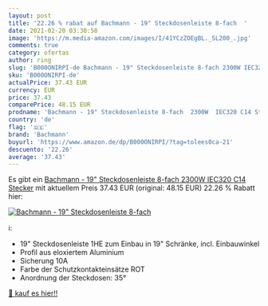 ```yaml
---
layout: post
title: '22.26 % rabat auf Bachmann - 19" Steckdosenleiste 8-fach  '
date: 2021-02-20 03:30:58
image: 'https://m.media-amazon.com/images/I/41YCzZOEgBL._SL200_.jpg'
comments: true
category: ofertas
author: ring
slug: 'B000ONIRPI-de Bachmann - 19" Steckdosenleiste 8-fach 2300W IEC320 C14...'
sku: 'B000ONIRPI-de'
actualPrice: 37.43 EUR
currency: EUR
price: 37.43
comparePrice: 48.15 EUR
prodname: 'Bachmann - 19" Steckdosenleiste 8-fach  2300W  IEC320 C14 Stecker'
country: 'de'
flag: '🇩🇪'
brand: 'Bachmann'
buyurl: 'https://www.amazon.de/dp/B000ONIRPI/?tag=tolees0ca-21'
descuento: '22.26'
average: '37.43'
---
```


Es gibt ein [Bachmann - 19" Steckdosenleiste 8-fach  2300W  IEC320 C14 Stecker](https://www.amazon.de/dp/B000ONIRPI/?tag=tolees0ca-21) mit aktuellem Preis 37.43 EUR (original: 48.15 EUR) 22.26 % Rabatt hier:

[![Bachmann - 19" Steckdosenleiste 8-fach  ](https://m.media-amazon.com/images/I/41YCzZOEgBL._SL200_.jpg)](https://www.amazon.de/dp/B000ONIRPI/?tag=tolees0ca-21)

ℹ️:

- 19" Steckdosenleiste 1HE zum Einbau in 19" Schränke, incl. Einbauwinkel
- Profil aus eloxiertem Aluminium
- Sicherung 10A
- Farbe der Schutzkontakteinsätze ROT
- Anordnung der Steckdosen: 35°

[🛒 kauf es hier!!](https://www.amazon.de/dp/B000ONIRPI/?tag=tolees0ca-21)
